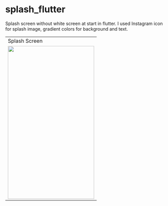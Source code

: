# splash_flutter

Splash screen without white screen at start in flutter. I used Instagram icon for splash image, gradient colors for background and text.

<table>
  <tr>
    <td>Splash Screen</td>
  </tr>
  <tr>
    <td><img src="https://user-images.githubusercontent.com/78588723/117888719-85e9f000-b2c3-11eb-9c75-fcce52b758cb.png" width=270 height=480></td>
  </tr>  
 </table>
